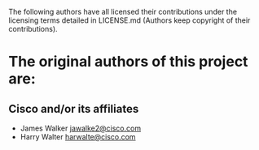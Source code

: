 The following authors have all licensed their contributions under the licensing terms detailed in LICENSE.md (Authors keep copyright of their contributions).
# The original authors of this project are:

## Cisco and/or its affiliates

* James Walker <jawalke2@cisco.com>
* Harry Walter <harwalte@cisco.com>

